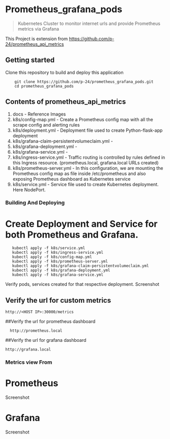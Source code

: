 # Prometheus_grafana_pods
> Kubernetes Cluster to monitor internet urls and provide Prometheus metrics via Grafana

This Project is extension from https://github.com/p-24/prometheus_api_metrics


## Getting started

Clone this repository to build and deploy this application

```
    git clone https://github.com/p-24/prometheus_grafana_pods.git
    cd prometheus_grafana_pods
```
## Contents of prometheus_api_metrics

1. docs - Reference Images
2. k8s/config-map.yml - Create a Prometheus config map with all the scrape config and alerting rules
3. k8s/deployment.yml - Deployment file used to create Python-flask-app deployment
4. k8s/grafana-claim-persistentvolumeclaim.yml -
5. k8s/grafana-deployment.yml -
6. k8s/grafana-service.yml -
7. k8s/ingress-service.yml - Traffic routing is controlled by rules defined in this Ingress resource. (prometheus.local, grafana.local URLs created)
8. k8s/prometheus-server.yml - In this configuration, we are mounting the Prometheus config map as file inside /etc/prometheus and also exposing Prometheus dashboard as Kubernetes service
9. k8s/service.yml - Service file used to create Kubernetes deployment. Here NodePort.


### Building And Deploying

# Create Deployment and Service for both Prometheus and Grafana.
   ```kubectl apply -f k8s/deployment.yml
      kubectl apply -f k8s/service.yml
      kubectl apply -f k8s/ingress-service.yml
      kubectl apply -f k8s/config-map.yml
      kubectl apply -f k8s/prometheus-server.yml
      kubectl apply -f k8s/grafana-claim-persistentvolumeclaim.yml
      kubectl apply -f k8s/grafana-deployment.yml
      kubectl apply -f k8s/grafana-service.yml
   ```

Verify pods, services created for that respective deployment.
Screenshot


## Verify the url for custom metrics
  ```
  http://<HOST IP>:30000/metrics
  ```

##Verify the url for prometheus dashboard
 ```
   http://prometheus.local
  ```   
##Verify the url for grafana dashboard
  ```
  http://grafana.local
  ```


### Metrics view From
# Prometheus  
Screenshot
# Grafana
Screenshot
